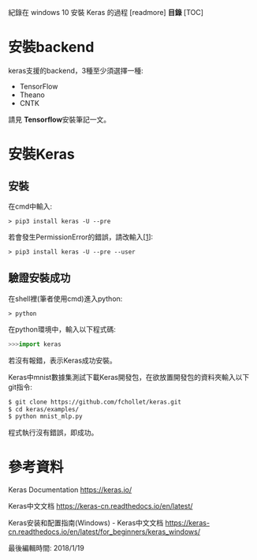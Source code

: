 紀錄在 windows 10 安裝 Keras 的過程
[readmore]
**目錄**
[TOC]
# 安裝backend

keras支援的backend，3種至少須選擇一種:

* TensorFlow
* Theano
* CNTK

請見 **Tensorflow**安裝筆記一文。

# 安裝Keras

## 安裝

在cmd中輸入:
```shell
> pip3 install keras -U --pre
```
若會發生PermissionError的錯誤，請改輸入[[1]]:
```shell
> pip3 install keras -U --pre --user
```
## 驗證安裝成功

在shell裡(筆者使用cmd)進入python:
```shell
> python
```

在python環境中，輸入以下程式碼:
```python
>>>import keras
```
若沒有報錯，表示Keras成功安裝。

Keras中mnist數據集測試下載Keras開發包，在欲放置開發包的資料夾輸入以下git指令:
```bash
$ git clone https://github.com/fchollet/keras.git
$ cd keras/examples/
$ python mnist_mlp.py
```
程式執行沒有錯誤，即成功。

# 參考資料

[1]: http://blog.csdn.net/stevenkwong/article/details/68489870  "windows下pip报PermissionError解决方案 - CSDN博客"

Keras Documentation
<https://keras.io/>

Keras中文文档
<https://keras-cn.readthedocs.io/en/latest/>

Keras安装和配置指南(Windows) - Keras中文文档
<https://keras-cn.readthedocs.io/en/latest/for_beginners/keras_windows/>

最後編輯時間: 2018/1/19
<!--stackedit_data:
eyJwcm9wZXJ0aWVzIjoiZGF0ZTogJzIwMTgtMDEtMTknXG50YW
dzOiBLZXJhc1xuIiwiaGlzdG9yeSI6Wy0xMDE2NTkwNTY1LDEw
OTE1NDcxMTQsMjEwMTY5NDc1MF19
-->
